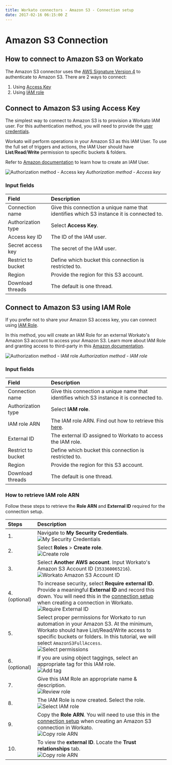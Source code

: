 ```yaml
---
title: Workato connectors - Amazon S3 - Connection setup
date: 2017-02-16 06:15:00 Z
---
```


# Amazon S3 Connection

## How to connect to Amazon S3 on Workato
The Amazon S3 connector uses the [AWS Signature Version 4](http://docs.aws.amazon.com/AmazonS3/latest/API/sig-v4-authenticating-requests.html) to authenticate to Amazon S3. There are 2 ways to connect:
1) Using [Access Key](#connect-to-amazon-s3-using-access-key)
2) Using [IAM role](#connect-to-amazon-s3-using-iam-role)

## Connect to Amazon S3 using Access Key

The simplest way to connect to Amazon S3 is to provision a Workato IAM user. For this authentication method, you will need to provide the [user credentials](https://docs.aws.amazon.com/IAM/latest/UserGuide/id_users.html).

Workato will perform operations in your Amazon S3 as this IAM User. To use the full set of triggers and actions, the IAM User should have **List**/**Read**/**Write** permission to specific buckets & folders.

Refer to [Amazon documentation](http://docs.aws.amazon.com/IAM/latest/UserGuide/id_users_create.html) to learn how to create an IAM User.

![Authorization method - Access key](~@img/connectors/amazon-s3/auth-access-key.png)
*Authorization method - Access key*

### Input fields

| Field              | Description |
| :----------------- | :---------- |
| Connection name    | Give this connection a unique name that identifies which S3 instance it is connected to. |
| Authorization type | Select **Access Key**. |
| Access key ID      | The ID of the IAM user. |
| Secret access key  | The secret of the IAM user. |
| Restrict to bucket | Define which bucket this connection is restricted to. |
| Region             | Provide the region for this S3 account.
| Download threads   | The default is one thread. |

## Connect to Amazon S3 using IAM Role

If you prefer not to share your Amazon S3 access key, you can connect using [IAM Role](https://docs.aws.amazon.com/IAM/latest/UserGuide/id_roles.html).

In this method, you will create an IAM Role for an external Workato's Amazon S3 account to access your Amazon S3. Learn more about IAM Role and granting access to third-party in this [Amazon documentation](https://docs.aws.amazon.com/IAM/latest/UserGuide/id_roles_create_for-user.html).

![Authorization method - IAM role](~@img/connectors/amazon-s3/auth-iam-role.png)
*Authorization method - IAM role*

### Input fields

| Field              | Description |
| :----------------- | :---------- |
| Connection name    | Give this connection a unique name that identifies which S3 instance it is connected to. |
| Authorization type | Select **IAM role**. |
| IAM role ARN       | The IAM role ARN. Find out how to retrieve this [here](#how-to-retrieve-iam-role-arn). |
| External ID        | The external ID assigned to Workato to access the IAM role. |
| Restrict to bucket | Define which bucket this connection is restricted to. |
| Region             | Provide the region for this S3 account.
| Download threads   | The default is one thread. |

### How to retrieve IAM role ARN

Follow these steps to retrieve the **Role ARN** and **External ID** required for the connection setup.

| Steps | Description |
| :---- | :---------- |
| 1.    | Navigate to **My Security Credentials**.<br>![My Security Credentials](~@img/connectors/amazon-s3/security-credentials.png) |
| 2.    | Select **Roles** > **Create role**.<br>![Create role](~@img/connectors/amazon-s3/create-role.png) |
| 3.    | Select **Another AWS account**. Input Workato's Amazon S3 Account ID (`353360065216`).<br>![Workato Amazon S3 Account ID](~@img/connectors/amazon-s3/trusted-entity.png) |
| 4. (optional) | To increase security, select **Require external ID**. Provide a meaningful **External ID** and record this down. You will need this in the [connection setup](#input-fields-2) when creating a connection in Workato.<br>![Require External ID](~@img/connectors/amazon-s3/require-external-id.png) |
| 5.    | Select proper permissions for Workato to run automation in your Amazon S3. At the minimum, Workato should have List/Read/Write access to specific buckets or folders. In this tutorial, we will select `AmazonS3FullAccess`.<br>![Select permissions](~@img/connectors/amazon-s3/select-permissions.png) |
| 6. (optional) | If you are using object taggings, select an appropriate tag for this IAM role.<br>![Add tag](~@img/connectors/amazon-s3/add-tag.png) |
| 7.    | Give this IAM Role an appropriate name & description.<br>![Review role](~@img/connectors/amazon-s3/review-role.png)
| 8.    | The IAM Role is now created. Select the role.<br>![Select IAM role](~@img/connectors/amazon-s3/select-iam-role.png) |
| 9.    | Copy the **Role ARN**. You will need to use this in the [connection setup](#input-fields-2) when creating an Amazon S3 connection in Workato.<br>![Copy role ARN](~@img/connectors/amazon-s3/copy-role-arn.png) |
| 10.   | To view the **external ID**. Locate the **Trust relationships** tab.<br>![Copy role ARN](~@img/connectors/amazon-s3/find-external-id.png) |
